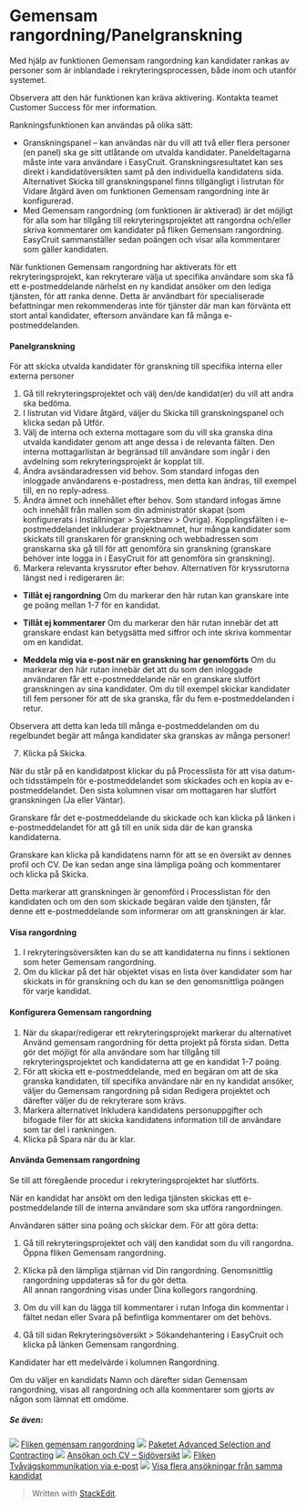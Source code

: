 # Gemensam rangordning/Panelgranskning

Med hjälp av funktionen Gemensam rangordning kan kandidater rankas av personer som är inblandade i rekryteringsprocessen, både inom och utanför systemet.

Observera att den här funktionen kan kräva aktivering. Kontakta teamet Customer Success för mer information.

Rankningsfunktionen kan användas på olika sätt:

-   Granskningspanel  – kan användas när du vill att två eller flera personer (en panel) ska ge sitt utlåtande om utvalda kandidater. Paneldeltagarna måste inte vara användare i EasyCruit. Granskningsresultatet kan ses direkt i kandidatöversikten samt på den individuella kandidatens sida. Alternativet Skicka till granskningspanel finns tillgängligt i listrutan för Vidare åtgärd även om funktionen Gemensam rangordning inte är konfigurerad.
-   Med  Gemensam rangordning  (om funktionen är aktiverad) är det möjligt för alla som har tillgång till rekryteringsprojektet att rangordna och/eller skriva kommentarer om kandidater på fliken  Gemensam rangordning. EasyCruit sammanställer sedan poängen och visar alla kommentarer som gäller kandidaten.

När funktionen Gemensam rangordning har aktiverats för ett rekryteringsprojekt, kan rekryterare välja ut specifika användare som ska få ett e-postmeddelande närhelst en ny kandidat ansöker om den lediga tjänsten, för att ranka denne. Detta är användbart för specialiserade befattningar men rekommenderas inte för tjänster där man kan förvänta ett stort antal kandidater, eftersom användare kan få många e-postmeddelanden.

#### Panelgranskning

För att skicka utvalda kandidater för granskning till specifika interna eller externa personer

1.  Gå till rekryteringsprojektet och välj den/de kandidat(er) du vill att andra ska bedöma.
2.  I listrutan vid  Vidare åtgärd,  väljer du  Skicka till granskningspanel  och klicka sedan på  Utför.
3.  Välj de interna och externa mottagare som du vill ska granska dina utvalda kandidater genom att ange dessa i de relevanta fälten. Den interna mottagarlistan är begränsad till användare som ingår i den avdelning som rekryteringsprojekt är kopplat till.
4.  Ändra  avsändaradressen  vid behov. Som standard infogas den inloggade användarens e-postadress, men detta kan ändras, till exempel till, en  no reply-adress.
5.  Ändra ämnet och innehållet efter behov. Som standard infogas ämne och innehåll från mallen som din administratör skapat (som konfigurerats i  Inställningar  >  Svarsbrev  >  Övriga). Kopplingsfälten i e-postmeddelandet inkluderar projektnamnet, hur många kandidater som skickats till granskaren för granskning och webbadressen som granskarna ska gå till för att genomföra sin granskning (granskare behöver inte logga in i EasyCruit för att genomföra sin granskning).
6.  Markera relevanta kryssrutor efter behov. Alternativen för kryssrutorna längst ned i redigeraren är:

- **Tillåt ej rangordning**
Om du markerar den här rutan kan granskare inte ge poäng mellan 1-7 för en kandidat.

- **Tillåt ej kommentarer**
Om du markerar den här rutan innebär det att granskare endast kan betygsätta med siffror och inte skriva kommentar om en kandidat.

- **Meddela mig via e-post när en granskning har genomförts**
Om du markerar den här rutan innebär det att du som den inloggade användaren får ett e-postmeddelande när en granskare slutfört granskningen av sina kandidater. Om du till exempel skickar kandidater till fem personer för att de ska granska, får du fem e-postmeddelanden i retur.

Observera att detta kan leda till många e-postmeddelanden om du regelbundet begär att många kandidater ska granskas av många personer!

7.  Klicka på  Skicka.

När du står på en kandidatpost klickar du på  Processlista  för att visa datum- och tidsstämpeln för e-postmeddelandet som skickades och en kopia av e-postmeddelandet. Den sista kolumnen visar om mottagaren har slutfört granskningen (Ja eller Väntar).

Granskare får det e-postmeddelande du skickade och kan klicka på länken i e-postmeddelandet för att gå till en unik sida där de kan granska kandidaterna.

Granskare kan klicka på kandidatens namn för att se en översikt av dennes profil och CV. De kan sedan ange sina lämpliga poäng och kommentarer och klicka på  Skicka.

Detta markerar att granskningen är genomförd i  Processlistan  för den kandidaten och om den som skickade begäran valde den tjänsten, får denne ett e-postmeddelande som informerar om att granskningen är klar.

#### Visa rangordning

1.  I rekryteringsöversikten kan du se att kandidaterna nu finns i sektionen som heter  Gemensam rangordning.
2.  Om du klickar på det här objektet visas en lista över kandidater som har skickats in för granskning och du kan se den genomsnittliga poängen för varje kandidat.

#### Konfigurera Gemensam rangordning

1.  När du skapar/redigerar ett rekryteringsprojekt markerar du alternativet  Använd gemensam rangordning för detta projekt  på första sidan. Detta gör det möjligt för alla användare som har tillgång till rekryteringsprojektet och kandidaterna att ge en kandidat 1-7 poäng.
2.  För att skicka ett e-postmeddelande, med en begäran om att de ska granska kandidaten, till specifika användare när en ny kandidat ansöker, väljer du  Gemensam rangordning  på sidan Redigera projektet och därefter väljer du de rekryterare som krävs.
3.  Markera alternativet  Inkludera kandidatens personuppgifter och bifogade filer  för att skicka kandidatens information till de användare som tar del i rankningen.
4.  Klicka på  Spara  när du är klar.

#### Använda Gemensam rangordning

Se till att föregående procedur i rekryteringsprojektet har slutförts.

När en kandidat har ansökt om den lediga tjänsten skickas ett e-postmeddelande till de interna användare som ska utföra rangordningen.

Användaren sätter sina poäng och skickar dem. För att göra detta:

1.  Gå till rekryteringsprojektet och välj den kandidat som du vill rangordna. Öppna fliken  Gemensam rangordning.
2.  Klicka på den lämpliga stjärnan vid  Din rangordning.  Genomsnittlig rangordning  uppdateras så for du gör detta.  
    All annan rangordning visas under  Dina kollegors rangordning.  
    
3.  Om du vill kan du lägga till kommentarer i rutan  Infoga din kommentar i fältet nedan  eller  Svara  på befintliga kommentarer om det behövs.
4.  Gå till sidan  Rekryteringsöversikt > Sökandehantering  i EasyCruit och klicka på länken  Gemensam rangordning.

Kandidater har ett medelvärde i kolumnen  Rangordning.

Om du väljer en kandidats  Namn  och därefter sidan  Gemensam rangordning, visas all rangordning och alla kommentarer som gjorts av någon som lämnat ett omdöme.

##### Se även:

![](../Resources/Images/icon-document-link.png)  [Fliken gemensam rangordning](collaborative_rating_tab.htm)
![](../Resources/Images/icon-document-link.png)  [Paketet Advanced Selection and Contracting](advanced_selection_and_contraction_pack.htm)
![](../Resources/Images/icon-document-link.png)  [Ansökan och CV – Sidöversikt](application_and_cv_page_overview.htm)
![](../Resources/Images/icon-document-link.png)  [Fliken Tvåvägskommunikation via e-post](two_way_email_tab.htm)
![](../Resources/Images/icon-document-link.png)  [Visa flera ansökningar från samma kandidat](viewing_a_candidates_multiple_applications.htm)
> Written with [StackEdit](https://stackedit.io/).
<!--stackedit_data:
eyJoaXN0b3J5IjpbLTE4OTM0MzQ3MTUsLTc2NzM3Nzc0OF19
-->